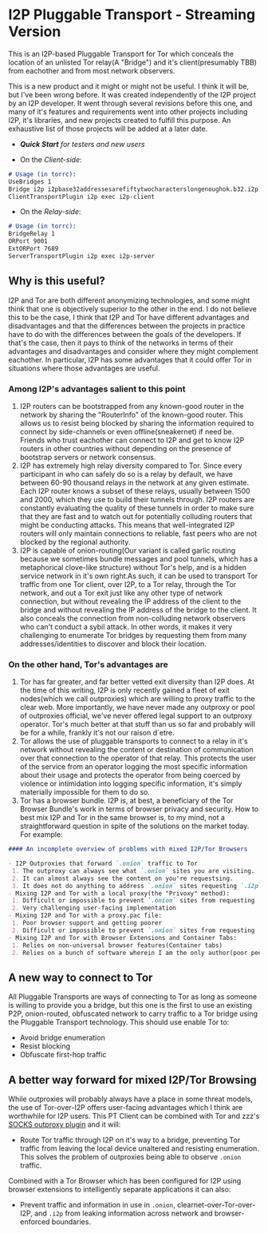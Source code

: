 I2P Pluggable Transport - Streaming Version
===========================================

This is an I2P-based Pluggable Transport for Tor which conceals the
location of an unlisted Tor relay(A "Bridge") and it's client(presumably TBB)
from eachother and from most network observers.

This is a new product and it might or might not be useful. I think it will be,
but I've been wrong before. It was created independently of the I2P project
by an I2P developer. It went through several revisions before this one, and many
of it's features and requirements went into other projects including I2P, it's
libraries, and new projects created to fulfill this purpose. An exhaustive list
of those projects will be added at a later date.

- ***Quick Start** for testers and new users*

- On the *Client-side*:

```md
# Usage (in torrc):
UseBridges 1
Bridge i2p i2pbase32addressesarefiftytwocharacterslongenoughok.b32.i2p
ClientTransportPlugin i2p exec i2p-client
```

- On the *Relay-side*:

```md
# Usage (in torrc):
BridgeRelay 1
ORPort 9001
ExtORPort 7689
ServerTransportPlugin i2p exec i2p-server
```

Why is this useful?
-------------------

I2P and Tor are both different anonymizing technologies, and some might think
that one is objectively superior to the other in the end. I do not believe this
to be the case, I think that I2P and Tor have different advantages and
disadvantages and that the differences between the projects in practice have
to do with the differences between the goals of the developers. If that's the
case, then it pays to think of the networks in terms of their advantages and
disadvantages and consider where they might complement eachother. In particular,
I2P has some advantages that it could offer Tor in situations where those
advantages are useful.

### Among I2P's advantages salient to this point

1. I2P routers can be bootstrapped from any known-good router in the network by
sharing the "RouterInfo" of the known-good router. This allows us to resist
being blocked by sharing the information required to connect by side-channels or
even offline(sneakernet) if need be. Friends who trust eachother can connect to I2P
and get to know I2P routers in other countries without depending on the presence
of bootstrap servers or network consensus.
2. I2P has extremely high relay diversity compared to Tor. Since every participant
in who can safely do so is a relay by default, we have between 60-90 thousand relays
in the network at any given estimate. Each I2P router knows a subset of these relays,
usually between 1500 and 2000, which they use to build their tunnels through. I2P
routers are constantly evaluating the quality of these tunnels in order to make sure
that they are fast and to watch out for potentially colluding routers that might be
conducting attacks. This means that well-integrated I2P routers will only maintain
connections to reliable, fast peers who are not blocked by the regional authority.
3. I2P is capable of onion-routing(Our variant is called garlic routing because we
sometimes bundle messages and pool tunnels, which has a metaphorical clove-like
structure) without Tor's help, and is a hidden service network in it's own right.As
such, it can be used to transport Tor traffic from one Tor client, over I2P, to a
Tor relay, through the Tor network, and out a Tor exit just like any other type of
network connection, but without revealing the IP address of the client to the bridge
and without revealing the IP address of the bridge to the client. It also conceals
the connection from non-colluding network observers who can't conduct a sybil attack.
In other words, it makes it very challenging to enumerate Tor bridges by requesting
them from many addresses/identities to discover and block their location.

### On the other hand, Tor's advantages are

1. Tor has far greater, and far better vetted exit diversity than I2P does. At the time
of this writing, I2P is only recently gained a fleet of exit nodes(which we call
outproxies) which are willing to proxy traffic to the clear web. More importantly,
we have never made any outproxy or pool of outproxies official, we've never offered
legal support to an outproxy operator. Tor's much better at that stuff than us so far
and probably will be for a while, frankly it's not our raison d`etre.
2. Tor allows the use of pluggable transports to connect to a relay in it's network
without revealing the content or destination of communication over that connection to
the operator of that relay. This protects the user of the service from an operator
logging the most specific information about their usage and protects the operator from
being coerced by violence or intimidation into logging specific information, it's
simply materially impossible for them to do so.
3. Tor has a browser bundle. I2P is, at best, a beneficiary of the Tor Browser Bundle's
work in terms of browser privacy and security. How to best mix I2P and Tor in the same
browser is, to my mind, not a straightforward question in spite of the solutions on the
market today. For example:

```md
#### An incomplete overview of problems with mixed I2P/Tor Browsers

- I2P Outproxies that forward `.onion` traffic to Tor
 1. The outproxy can always see what `.onion` sites you are visiting.
 2. It can almost always see the content on you're requestsing.
 3. It does not do anything to address `.onion` sites requesting `.i2p` resources and vice-versa.
- Mixing I2P and Tor with a local proxy(the "Privoxy" method):
 1. Difficult or impossible to prevent `.onion` sites from requesting `.i2p` resources and vice-versa(Mixed-network determination, anonymity set reduction)
 2. Very challenging user-facing implementation
- Mixing I2P and Tor with a proxy.pac file:
 1. Poor browser support and getting poorer
 2. Difficult or impossible to prevent `.onion` sites from requesting `.i2p` resources and vice-versa
- Mixing I2P and Tor with Browser Extensions and Container Tabs:
 1. Relies on non-universal browser features(Container tabs)
 2. Relies on a bunch of software wherein I am the only author(poor peer review)

```

A new way to connect to Tor
---------------------------

All Pluggable Transports are ways of connecting to Tor as long as someone is willing
to provide you a bridge, but this one is the first to use an existing P2P, onion-routed,
obfuscated network to carry traffic to a Tor bridge using the Pluggable Transport
technology. This should use enable Tor to:

 - Avoid bridge enumeration
 - Resist blocking
 - Obfuscate first-hop traffic

A better way forward for mixed I2P/Tor Browsing
-----------------------------------------------

While outproxies will probably always have a place in some threat models, the use of
Tor-over-I2P offers user-facing advantages which I think are worthwhile for I2P users.
This PT Client can be combined with Tor and zzz's [SOCKS outproxy plugin](http://zzz.i2p/topics/3219)
and it will:

 - Route Tor traffic through I2P on it's way to a bridge, preventing Tor traffic from
 leaving the local device unaltered and resisting enumeration. This solves the problem
 of outproxies being able to observe `.onion` traffic.

Combined with a Tor Browser which has been configured for I2P using browser extensions
to intelligently separate applications it can also:

 - Prevent traffic and information in use in `.onion`, clearnet-over-Tor-over-I2P, and
 `.i2p` from leaking information across network and browser-enforced boundaries.
